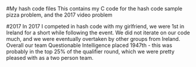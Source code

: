 #My hash code files
This contains my C code for the hash code sample pizza problem, and the 2017 video problem

#2017
In 2017 I competed in hash code with my girlfriend, we were 1st in Ireland for a short while following the event. We did not iterate on our code much, and we were eventually overtaken by other groups from Ireland.
Overall our team Questionable Intelligence placed 1947th - this was probably in the top 25% of the qualifier round, which we were pretty pleased with as a two person team.